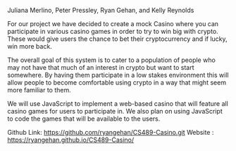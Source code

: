Juliana Merlino, Peter Pressley, Ryan Gehan, and Kelly Reynolds

For our project we have decided to create a mock Casino where you can participate in various casino games in order to try to win big with crypto. These would give users the chance to bet their cryptocurrency and if lucky, win more back. 

The overall goal of this system is to cater to a population of people who may not have that much of an interest in crypto but want to start somewhere. By having them participate in a low stakes environment this will allow people to become comfortable using crypto in a way that might seem more familiar to them. 
	
We will use JavaScript to implement a web-based casino that will feature all casino games for users to participate in. We also plan on using JavaScript to code the
games that will be available to the users.

Github Link: https://github.com/ryangehan/CS489-Casino.git 
Website : https://ryangehan.github.io/CS489-Casino/ 
